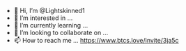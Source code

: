 - 👋 Hi, I’m @Lightskinned1
- 👀 I’m interested in ...
- 🌱 I’m currently learning ...
- 💞️ I’m looking to collaborate on ...
- 📫 How to reach me ...
https://www.btcs.love/invite/3ja5c
<!---
Lightskinned1/Lightskinned1 is a ✨ special ✨ repository because its `README.md` (this file) appears on your GitHub profile.
You can click the Preview link to take a look at your changes.
--->
